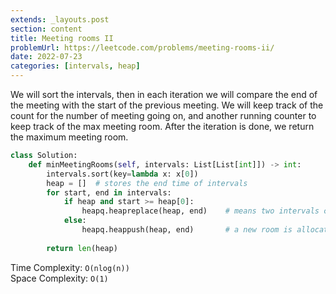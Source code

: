 ```yaml
---
extends: _layouts.post
section: content
title: Meeting rooms II
problemUrl: https://leetcode.com/problems/meeting-rooms-ii/
date: 2022-07-23
categories: [intervals, heap]
---
```


We will sort the intervals, then in each iteration we will compare the end of the meeting with the start of the previous meeting. We will keep track of the count for the number of meeting going on, and another running counter to keep track of the max meeting room. After the iteration is done, we return the maximum meeting room.

```python
class Solution:
    def minMeetingRooms(self, intervals: List[List[int]]) -> int:
        intervals.sort(key=lambda x: x[0])
        heap = []  # stores the end time of intervals
        for start, end in intervals:
            if heap and start >= heap[0]: 
                heapq.heapreplace(heap, end)    # means two intervals can use the same room
            else:
                heapq.heappush(heap, end)       # a new room is allocated
        
        return len(heap)
```

Time Complexity: `O(nlog(n))` <br/>
Space Complexity: `O(1)`